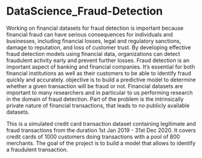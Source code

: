 # DataScience_Fraud-Detection
Working on financial datasets for fraud detection is important because financial fraud can have serious consequences for individuals and businesses, including financial losses, legal and regulatory sanctions, damage to reputation, and loss of customer trust. By developing effective fraud detection models using financial data, organizations can detect fraudulent activity early and prevent further losses. Fraud detection is an important aspect of banking and financial companies. It’s essential for both financial institutions as well as their customers to be able to identify fraud quickly and accurately. objective is to build a predictive model to determine whether a given transaction will be fraud or not. Financial datasets are important to many researchers and in particular to us performing research in the domain of fraud detection. Part of the problem is the intrinsically private nature of financial transactions, that leads to no publicly available datasets.

This is a simulated credit card transaction dataset containing legitimate and fraud transactions from the duration 1st Jan 2019 - 31st Dec 2020. It covers credit cards of 1000 customers doing transactions with a pool of 800 merchants. The goal of the project is to build a model that allows to identify a fraudulent transaction.
